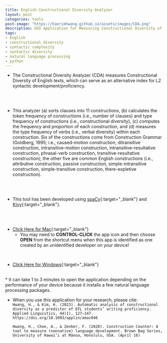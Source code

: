 ```yaml
---
title: English Constructional Diversity Analyzer
layout: post
categories: tools
post-image: "https://haerimhwang.github.io/assets/images/CDA.png"
description: GUI Application for Measuring Constructional Diversity of English Texts
tags:
- English
- constructional diversity
- syntactic complexity
- syntactic diversity
- natural language processing
- python
---
```


* The Constructional Diversity Analyzer (CDA) measures Constructional Diversity of English texts, which can serve as an alternative index for L2 syntactic development/proficiency. 
<br>
<br>

* This analyzer (a) sorts clauses into 11 constructions, (b) calculates the token frequency of constructions (i.e., number of clauses) and type frequency of constructions (i.e., constructional diversity), (c) computes the frequency and proportion of each construction, and (d) measures the type frequency of verbs (i.e., verbal diversity) within each construction. Six of the constructions come from Construction Grammar (Goldberg, 1995; i.e., caused-motion construction, ditransitive construction, intransitive-motion construction, intransitive-resultative construction, phrasal-verb construction, transitive-resultative construction); the other five are common English constructions (i.e., attributive construction, passive construction, simple-intransitive construction, simple-transitive construction, there-expletive construction). 
<br>
<br>

* This tool has been developed using [spaCy](https://spacy.io/){:target="_blank"} and [Kivy](https://kivy.org/#home){:target="_blank"}.
<br>
<br>

* [Click Here for Mac](https://drive.google.com/uc?export=download&id=12Gk2Lx2dsiNqM9gjv7Y_c1PHmKRyd5iY){:target="_blank"} <br>
    * You may need to **CONTROL-CLICK** the app icon and then choose **OPEN** from the shortcut menu when this app is identified as one created by an unidentified developer on your device!
<!-- https://drive.google.com/file/d/12Gk2Lx2dsiNqM9gjv7Y_c1PHmKRyd5iY/view?usp=sharing -->
<br>
        
* [Click Here for Windows](https://drive.google.com/uc?export=download&id=1tvhqda8o9LwyMPgI8NR8qVPQOVRVi5ln){:target="_blank"}  
<br>      
 <!-- https://drive.google.com/file/d/1tvhqda8o9LwyMPgI8NR8qVPQOVRVi5ln/view?usp=sharing -->   
* It can take 1 to 3 minutes to open the application depending on the performance of your device because it installs a few natural language processing packages.  
<br>
    
* When you use this application for your research, please cite:  
    `Hwang, H., & Kim, H. (2023). Automatic analysis of constructional diversity as a predictor of EFL students’ writing proficiency. Applied Linguistics, 44(1), 127–147. https://doi.org/10.1093/applin/amac046`  
   
     `Hwang, H., Choe, A., & Zenker, F. (2020). Construction Counter: A tool to measure (nonnative) language development. Brown Bag Series, University of Hawai‘i at Mānoa, Honolulu, USA. (April 16)`  
